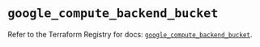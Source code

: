 # `google_compute_backend_bucket`

Refer to the Terraform Registry for docs: [`google_compute_backend_bucket`](https://registry.terraform.io/providers/hashicorp/google/6.2.0/docs/resources/compute_backend_bucket).

